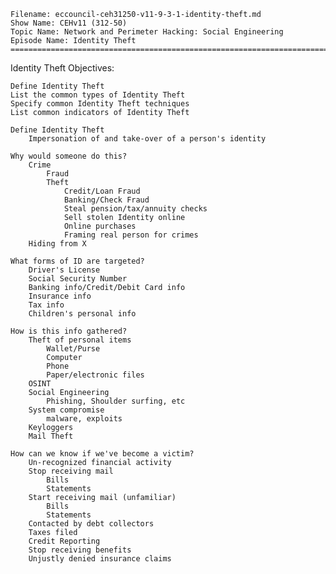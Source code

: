     Filename: eccouncil-ceh31250-v11-9-3-1-identity-theft.md
    Show Name: CEHv11 (312-50)
    Topic Name: Network and Perimeter Hacking: Social Engineering
    Episode Name: Identity Theft ================================================================================

Identity Theft
Objectives:

    Define Identity Theft
    List the common types of Identity Theft
    Specify common Identity Theft techniques
    List common indicators of Identity Theft

    Define Identity Theft
        Impersonation of and take-over of a person's identity

    Why would someone do this?
        Crime
            Fraud
            Theft
                Credit/Loan Fraud
                Banking/Check Fraud
                Steal pension/tax/annuity checks
                Sell stolen Identity online
                Online purchases
                Framing real person for crimes
        Hiding from X

    What forms of ID are targeted?
        Driver's License
        Social Security Number
        Banking info/Credit/Debit Card info
        Insurance info
        Tax info
        Children's personal info

    How is this info gathered?
        Theft of personal items
            Wallet/Purse
            Computer
            Phone
            Paper/electronic files
        OSINT
        Social Engineering
            Phishing, Shoulder surfing, etc
        System compromise
            malware, exploits
        Keyloggers
        Mail Theft

    How can we know if we've become a victim?
        Un-recognized financial activity
        Stop receiving mail
            Bills
            Statements
        Start receiving mail (unfamiliar)
            Bills
            Statements
        Contacted by debt collectors
        Taxes filed
        Credit Reporting
        Stop receiving benefits
        Unjustly denied insurance claims
